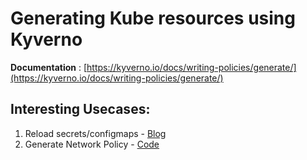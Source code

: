 # Generating Kube resources using Kyverno

**Documentation** : [https://kyverno.io/docs/writing-policies/generate/](https://kyverno.io/docs/writing-policies/generate/)

## Interesting Usecases:
1) Reload secrets/configmaps - [Blog](https://neonmirrors.net/post/2022-09/reloading-secrets-and-configmaps-with-kyverno/)
2) Generate Network Policy - [Code](./add-netpol-ns.yaml)